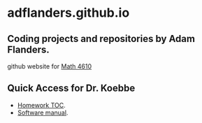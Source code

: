 # adflanders.github.io
## Coding projects and repositories by Adam Flanders.
github website for [Math 4610](https://github.com/adflanders/math4610)

## Quick Access for Dr. Koebbe 

* [Homework TOC](https://github.com/adflanders/math4610/tree/master/hw_toc).
* [Software manual](https://github.com/adflanders/math4610/tree/master/Software-Manual).
